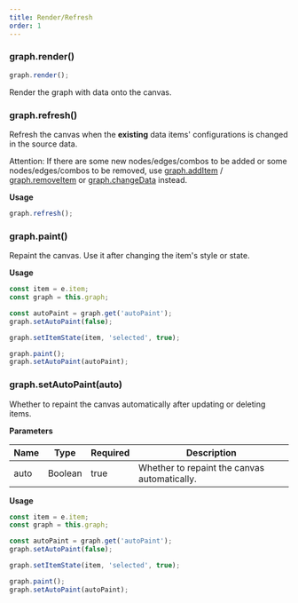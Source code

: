 ```yaml
---
title: Render/Refresh
order: 1
---
```


### graph.render()

```javascript
graph.render();
```

Render the graph with data onto the canvas.

### graph.refresh()

Refresh the canvas when the **existing** data items' configurations is changed in the source data.

Attention: If there are some new nodes/edges/combos to be added or some nodes/edges/combos to be removed, use [graph.addItem](/en/docs/api/graphFunc/item/#graphadditemtype-model-stack) / [graph.removeItem](/en/docs/api/graphFunc/item/#graphremoveitemitem-stack) or [graph.changeData](/en/docs/api/graphFunc/data/#graphchangedatadata-stack) instead.

**Usage**

```javascript
graph.refresh();
```

### graph.paint()

Repaint the canvas. Use it after changing the item's style or state.

**Usage**

```javascript
const item = e.item;
const graph = this.graph;

const autoPaint = graph.get('autoPaint');
graph.setAutoPaint(false);

graph.setItemState(item, 'selected', true);

graph.paint();
graph.setAutoPaint(autoPaint);
```

### graph.setAutoPaint(auto)

Whether to repaint the canvas automatically after updating or deleting items.

**Parameters**

| Name | Type    | Required | Description                                  |
| ---- | ------- | -------- | -------------------------------------------- |
| auto | Boolean | true     | Whether to repaint the canvas automatically. |

**Usage**

```javascript
const item = e.item;
const graph = this.graph;

const autoPaint = graph.get('autoPaint');
graph.setAutoPaint(false);

graph.setItemState(item, 'selected', true);

graph.paint();
graph.setAutoPaint(autoPaint);
```
